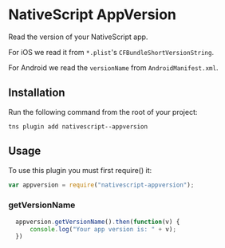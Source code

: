 # NativeScript AppVersion

Read the version of your NativeScript app.

For iOS we read it from `*.plist`'s `CFBundleShortVersionString`.

For Android we read the `versionName` from `AndroidManifest.xml`.

## Installation
Run the following command from the root of your project:

```
tns plugin add nativescript--appversion
```

## Usage

To use this plugin you must first require() it:

```js
var appversion = require("nativescript-appversion");
```

### getVersionName

```js
  appversion.getVersionName().then(function(v) {
      console.log("Your app version is: " + v);
  })
```
